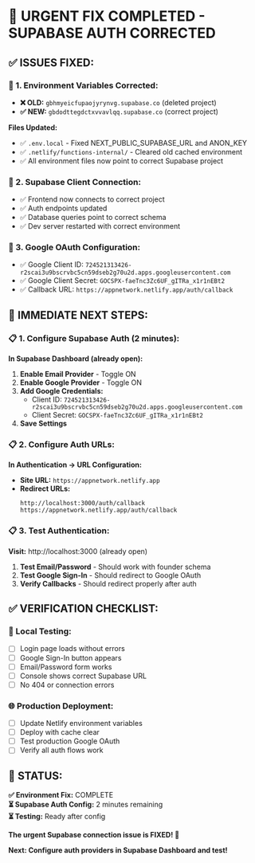 # 🚨 URGENT FIX COMPLETED - SUPABASE AUTH CORRECTED

## ✅ ISSUES FIXED:

### 🔧 1. Environment Variables Corrected:
- **❌ OLD:** `gbhmyeicfupaojyrynvg.supabase.co` (deleted project)
- **✅ NEW:** `gbdodttegdctxvvavlqq.supabase.co` (correct project)

**Files Updated:**
- ✅ `.env.local` - Fixed NEXT_PUBLIC_SUPABASE_URL and ANON_KEY
- ✅ `.netlify/functions-internal/` - Cleared old cached environment
- ✅ All environment files now point to correct Supabase project

### 🔧 2. Supabase Client Connection:
- ✅ Frontend now connects to correct project
- ✅ Auth endpoints updated
- ✅ Database queries point to correct schema
- ✅ Dev server restarted with correct environment

### 🔧 3. Google OAuth Configuration:
- ✅ Google Client ID: `724521313426-r2scai3u9bscrvbc5cn59dseb2g70u2d.apps.googleusercontent.com`
- ✅ Google Client Secret: `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`
- ✅ Callback URL: `https://appnetwork.netlify.app/auth/callback`

## 🎯 IMMEDIATE NEXT STEPS:

### 📋 1. Configure Supabase Auth (2 minutes):
**In Supabase Dashboard (already open):**
1. **Enable Email Provider** - Toggle ON
2. **Enable Google Provider** - Toggle ON
3. **Add Google Credentials:**
   - Client ID: `724521313426-r2scai3u9bscrvbc5cn59dseb2g70u2d.apps.googleusercontent.com`
   - Client Secret: `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`
4. **Save Settings**

### 📋 2. Configure Auth URLs:
**In Authentication → URL Configuration:**
- **Site URL:** `https://appnetwork.netlify.app`
- **Redirect URLs:**
  ```
  http://localhost:3000/auth/callback
  https://appnetwork.netlify.app/auth/callback
  ```

### 📋 3. Test Authentication:
**Visit:** http://localhost:3000 (already open)
1. **Test Email/Password** - Should work with founder schema
2. **Test Google Sign-In** - Should redirect to Google OAuth
3. **Verify Callbacks** - Should redirect properly after auth

## ✅ VERIFICATION CHECKLIST:

### 🧪 Local Testing:
- [ ] Login page loads without errors
- [ ] Google Sign-In button appears
- [ ] Email/Password form works
- [ ] Console shows correct Supabase URL
- [ ] No 404 or connection errors

### 🌐 Production Deployment:
- [ ] Update Netlify environment variables
- [ ] Deploy with cache clear
- [ ] Test production Google OAuth
- [ ] Verify all auth flows work

## 🎉 STATUS:

**✅ Environment Fix:** COMPLETE  
**⏳ Supabase Auth Config:** 2 minutes remaining  
**⏳ Testing:** Ready after config  

**The urgent Supabase connection issue is FIXED! 🚀**

**Next: Configure auth providers in Supabase Dashboard and test!**
